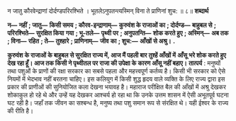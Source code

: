  

न जातु कौरवेन्द्राणां दोर्दण्डपरिरश्भिते । भूतलेऽनुपतन्त्यस्मिन् विना ते प्राणिनां शुच: ॥ ८॥ **शब्दार्थ** 

**न—** **नहीं** **; जातु—** **किसी समय** **; कौरव-इन्द्राणाम्—** **कुरुवंश के राजाओं का** **; दोर्दण्ड—** **बाहुबल से** **; परिरश्भिते—** **सुरक्षित किया** **गया** **; भू-तले—** **पृथ्वी पर** **; अनुपतन्ति—** **शोक करते हुए** **; अस्मिन्—** **अब तक** **; विना—** **रहित** **; ते—** **तुश्हारे** **; प्राणिनाम्—** **जीव** **का** **; शुच:—** **आँखों से अश्रु।** **.** 

**कुरुवंश के राजाओं के बाहुबल से सुरक्षित राज्य में, आज मैं पहली बार तुश्हें आँखों में** **आँसू भरे शोक करते हुए देख रहा हूँ। आज तक किसी ने पृथ्वीतल पर राजा की उपेक्षा के** **कारण आँसू नहीं बहाए।** **तात्पर्य** : मनुष्यों तथा पशुओं के प्राणों की रक्षा सरकार का सबसे पहला और महत्त्वपूर्ण कर्तव्य है। किसी भी सरकार को ऐसे नियमों में भेदभाव नहीं बरतना चाहिए। इस कलियुग में किसी शुद्ध हृदय वाले व्यक्ति के लिए राज्य द्वारा इस प्रकार की प्राणीओं की सुनियोजित कला देखना भयावह है। महाराज परीक्षित बैल की आँखों में अश्रु देखकर शोकाकुल हो रहे थे और उन्हें यह देखकर आश्चर्य हो रहा था कि उनके उत्तम शासन में ऐसी अभूतपूर्व घटना घट रही है। जहाँ तक जीवन का सश्बन्ध है, मनुष्य तथा पशु समान रूप से संरक्षित थे। यही ईश्वर के राज्य की रीति है। 